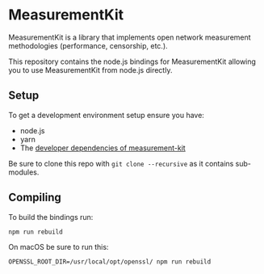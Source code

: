 # MeasurementKit

MeasurementKit is a library that implements open network measurement
methodologies (performance, censorship, etc.).

This repository contains the node.js bindings for MeasurementKit allowing you
to use MeasurementKit from node.js directly.

## Setup

To get a development environment setup ensure you have:

* node.js
* yarn
* The [developer dependencies of measurement-kit](https://github.com/measurement-kit/measurement-kit/blob/master/doc/tutorial/unix.md#configure)

Be sure to clone this repo with `git clone --recursive` as it contains
sub-modules.

## Compiling

To build the bindings run:

```
npm run rebuild
```

On macOS be sure to run this:

```
OPENSSL_ROOT_DIR=/usr/local/opt/openssl/ npm run rebuild
```

